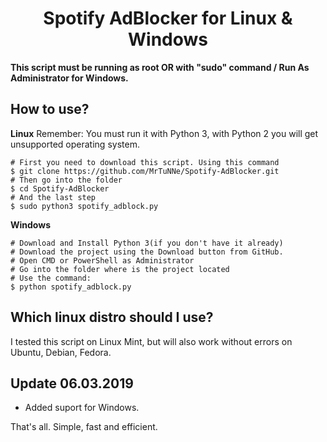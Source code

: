<h1 align="center">
  Spotify AdBlocker for Linux & Windows
</h1>

<b>This script must be running as root OR with "sudo" command / Run As Administrator for Windows.</b>

## How to use?
<b>Linux</b>
Remember: You must run it with Python 3, with Python 2 you will get unsupported operating system.
```
# First you need to download this script. Using this command
$ git clone https://github.com/MrTuNNe/Spotify-AdBlocker.git
# Then go into the folder
$ cd Spotify-AdBlocker
# And the last step
$ sudo python3 spotify_adblock.py
```
<b>Windows</b>
```
# Download and Install Python 3(if you don't have it already)
# Download the project using the Download button from GitHub.
# Open CMD or PowerShell as Administrator
# Go into the folder where is the project located
# Use the command:
$ python spotify_adblock.py
```
## Which linux distro should I use?
I tested this script on Linux Mint, but will also work without errors on Ubuntu, Debian, Fedora.

## Update 06.03.2019
+ Added suport for Windows.


That's all. Simple, fast and efficient.
